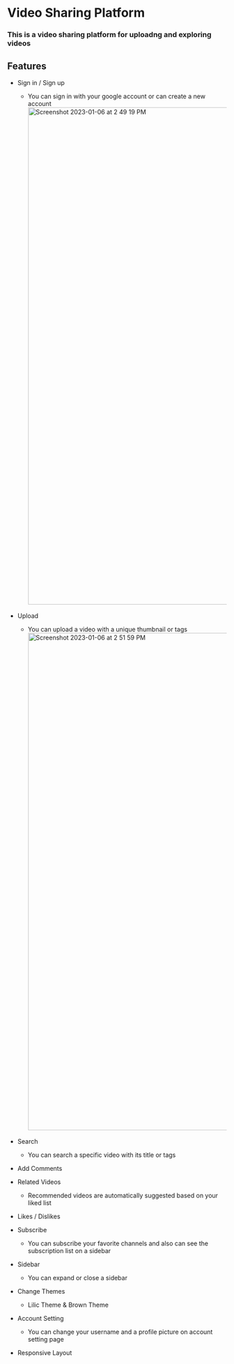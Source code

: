 # Video Sharing Platform
### This is a video sharing platform for uploadng and exploring videos

## Features
* Sign in / Sign up

  * You can sign in with your google account or can create a new account
         <img width="1141" alt="Screenshot 2023-01-06 at 2 49 19 PM" src="https://user-images.githubusercontent.com/84310302/210938632-36498e19-7957-4bbe-9368-e27b0af1912e.png">
         
         
         
* Upload
  
  * You can upload a video with a unique thumbnail or tags
       <img width="1141" alt="Screenshot 2023-01-06 at 2 51 59 PM" src="https://user-images.githubusercontent.com/84310302/210938939-62efa660-da2d-4570-a311-6b577f220241.png">
 
 * Search
   * You can search a specific video with its title or tags
    


 
 * Add Comments
 
 * Related Videos
    * Recommended videos are automatically suggested based on your liked list
 
 * Likes / Dislikes
 
 * Subscribe
    * You can subscribe your favorite channels and also can see the subscription list on a sidebar
 
 * Sidebar
    * You can expand or close a sidebar
 
 * Change Themes 
    * Lilic Theme & Brown Theme 
 
 * Account Setting
    * You can change your username and a profile picture on account setting page
 
 * Responsive Layout


